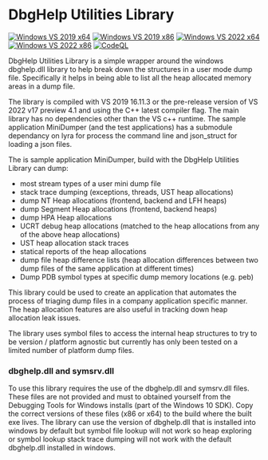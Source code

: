 # **DbgHelp Utilities Library**
[![Windows VS 2019 x64](https://github.com/shanepowell/DbgHelpUtils/actions/workflows/build_vs2019x64.yml/badge.svg)](https://github.com/shanepowell/DbgHelpUtils/actions/workflows/build_vs2019x64.yml)
[![Windows VS 2019 x86](https://github.com/shanepowell/DbgHelpUtils/actions/workflows/build_vs2019x86.yml/badge.svg)](https://github.com/shanepowell/DbgHelpUtils/actions/workflows/build_vs2019x86.yml)
[![Windows VS 2022 x64](https://github.com/shanepowell/DbgHelpUtils/actions/workflows/build_vs2022x64.yml/badge.svg)](https://github.com/shanepowell/DbgHelpUtils/actions/workflows/build_vs2022x64.yml)
[![Windows VS 2022 x86](https://github.com/shanepowell/DbgHelpUtils/actions/workflows/build_vs2022x86.yml/badge.svg)](https://github.com/shanepowell/DbgHelpUtils/actions/workflows/build_vs2022x86.yml)
[![CodeQL](https://github.com/shanepowell/DbgHelpUtils/actions/workflows/codeql-analysis.yml/badge.svg)](https://github.com/shanepowell/DbgHelpUtils/actions/workflows/codeql-analysis.yml)

DbgHelp Utilities Library is a simple wrapper around the windows dbghelp.dll library to help break down the structures in a user mode dump file. Specifically it helps in being able to list all the heap allocated memory areas in a dump file.

The library is compiled with VS 2019 16.11.3 or the pre-release version of VS 2022 v17 preview 4.1 and using the C++ latest compiler flag.
The main library has no dependencies other than the VS c++ runtime.
The sample application MiniDumper (and the test applications) has a submodule dependancy on lyra for process the command line and json_struct for loading a json files.

The is sample application MiniDumper, build with the DbgHelp Utilities Library can dump:
* most stream types of a user mini dump file
* stack trace dumping (exceptions, threads, UST heap allocations)
* dump NT Heap allocations (frontend, backend and LFH heaps)
* dump Segment Heap allocations (frontend, backend heaps)
* dump HPA Heap allocations
* UCRT debug heap allocations (matched to the heap allocations from any of the above heap allocations)
* UST heap allocation stack traces
* statical reports of the heap allocations
* dump file heap difference lists (heap allocation differences between two dump files of the same application at different times)
* Dump PDB symbol types at specific dump memory locations (e.g. peb)

This library could be used to create an application that automates the process of triaging dump files in a company application specific manner.  
The heap allocation features are also useful in tracking down heap allocation leak issues.

The library uses symbol files to access the internal heap structures to try to be version / platform agnostic but currently has only been tested on a limited number of platform dump files.

### dbghelp.dll and symsrv.dll
To use this library requires the use of the dbghelp.dll and symsrv.dll files.  These files are not provided and must to obtained yourself from the Debugging Tools for Windows installs (part of the Windows 10 SDK). Copy the correct versions of these files (x86 or x64) to the build where the built exe lives.  The library can use the version of dbghelp.dll that is installed into windows by default but symbol file lookup will not work so heap exploring or symbol lookup stack trace dumping will not work with the default dbghelp.dll installed in windows.
